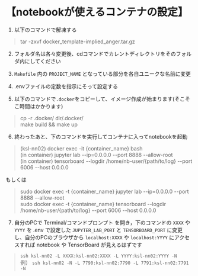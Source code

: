 # 【notebookが使えるコンテナの設定】

1. 以下のコマンドで解凍する
> tar -zxvf docker_template-implied_anger.tar.gz  

2. フォルダ名は各々変更後、cdコマンドでカレントディレクトリをそのフォルダ内にしてください  

3. `Makefile` 内の `PROJECT_NAME` となっている部分を各自ユニークな名前に変更

4. .envファイルの定数を指示にそって設定する

5. 以下のコマンドで`.docker`をコピーして、イメージ作成が始まります(そこそこ時間はかかります)
> cp -r .docker/ dir/.docker/  
> make build && make up

6. 終わったあと、下のコマンドを実行してコンテナに入ってnotebookを起動
> (ksl-nn02) docker exec -it {container_name} bash  
> (in container) jupyter lab --ip=0.0.0.0 --port 8888 --allow-root  
> (in container) tensorboard --logdir /home/nb-user/{path/to/log} --port 6006 --host 0.0.0.0  

もしくは

> sudo docker exec -t {container_name} jupyter lab --ip=0.0.0.0 --port 8888 --allow-root  
> sudo docker exec -t {container_name} tensorboard --logdir /home/nb-user/{path/to/log} --port 6006 --host 0.0.0.0  

7. 自分のPCで Terminal/コマンドプロンプト を開き，下のコマンドの `XXXX` や `YYYY` を .env で設定した `JUPYTER_LAB_PORT` と `TENSORBOARD_PORT` に変更し、自分のPCのブラウザから `localhost:XXXX`  や `localhost:YYYY` にアクセスすれば notebook や TensorBoard が見えるはずです

> `ssh ksl-nn02 -L XXXX:ksl-nn02:XXXX -L YYYY:ksl-nn02:YYYY -N`  
> 例） `ssh ksl-nn02 -N -L 7790:ksl-nn02:7790 -L 7791:ksl-nn02:7791 -N`  

